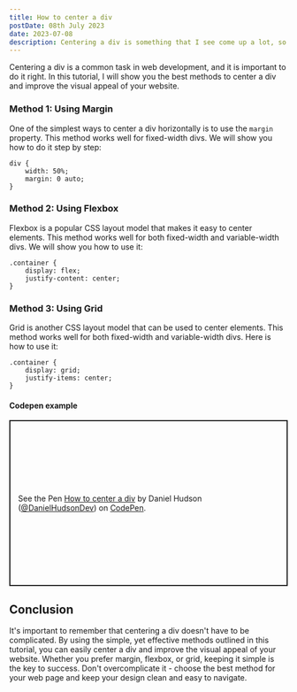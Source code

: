 ```yaml
---
title: How to center a div
postDate: 08th July 2023
date: 2023-07-08
description: Centering a div is something that I see come up a lot, so here's the best three methods to center a div.
---
```

Centering a div is a common task in web development, and it is important to do it right. In this tutorial, I will show you the best methods to center a div and improve the visual appeal of your website.

### Method 1: Using Margin

One of the simplest ways to center a div horizontally is to use the `margin` property. This method works well for fixed-width divs. We will show you how to do it step by step:

```
div {
    width: 50%;
    margin: 0 auto;
}
```

### Method 2: Using Flexbox

Flexbox is a popular CSS layout model that makes it easy to center elements. This method works well for both fixed-width and variable-width divs. We will show you how to use it:
```
.container {
    display: flex;
    justify-content: center;
}
```

### Method 3: Using Grid

Grid is another CSS layout model that can be used to center elements. This method works well for both fixed-width and variable-width divs. Here is how to use it:
```
.container {
    display: grid;
    justify-items: center;
}
```

#### Codepen example

<p class="codepen" data-height="300" data-default-tab="html,result" data-slug-hash="QWJqoxb" data-user="DanielHudsonDev" style="height: 300px; box-sizing: border-box; display: flex; align-items: center; justify-content: center; border: 2px solid; margin: 1em 0; padding: 1em;">
  <span>See the Pen <a href="https://codepen.io/DanielHudsonDev/pen/QWJqoxb">
  How to center a div</a> by Daniel Hudson (<a href="https://codepen.io/DanielHudsonDev">@DanielHudsonDev</a>)
  on <a href="https://codepen.io">CodePen</a>.</span>
</p>
<script defer src="https://cpwebassets.codepen.io/assets/embed/ei.js"></script>


## Conclusion

It's important to remember that centering a div doesn't have to be complicated. By using the simple, yet effective methods outlined in this tutorial, you can easily center a div and improve the visual appeal of your website. Whether you prefer margin, flexbox, or grid, keeping it simple is the key to success. Don't overcomplicate it - choose the best method for your web page and keep your design clean and easy to navigate.